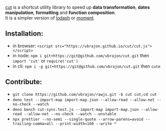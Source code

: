 [cut](https://github.com/vbrajon/cut) is a shortcut utility library to speed up **data transformation**, **dates manipulation**, **formatting** and **function composition**.  
It is a simpler version of [lodash](https://github.com/lodash/lodash) or [moment](https://github.com/moment/moment/).

## Installation:

- in browser: `<script src="https://vbrajon.github.io/cut/cut.js"></script>`
- in node: `npm i git+https://git@github.com/vbrajon/cut.git` then `import 'cut'` or `require('cut')`
- in cli: `npm i -g git+https://git@github.com/vbrajon/cut.git` then `cute`

## Contribute:

- `git clone https://github.com/vbrajon/rawjs.git -b cut cut;cd cut`
- `deno test --import-map import-map.json --allow-read --allow-net --no-check --watch`
- `deno bench cut-sync.test.js --import-map import-map.json --allow-read --allow-net --no-check --watch --unstable`
- `npx prettier --no-semi --single-quote --arrow-parens=avoid --trailing-comma=all --print-width=160 --write *`
